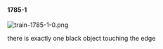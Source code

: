 #### 1785-1
![train-1785-1-0.png](https://github.com/lil-lab/nlvr/raw/master/nlvr/train/images/20/train-1785-1-0.png "train-1785-1-0.png")

there is exactly one black object touching the edge
